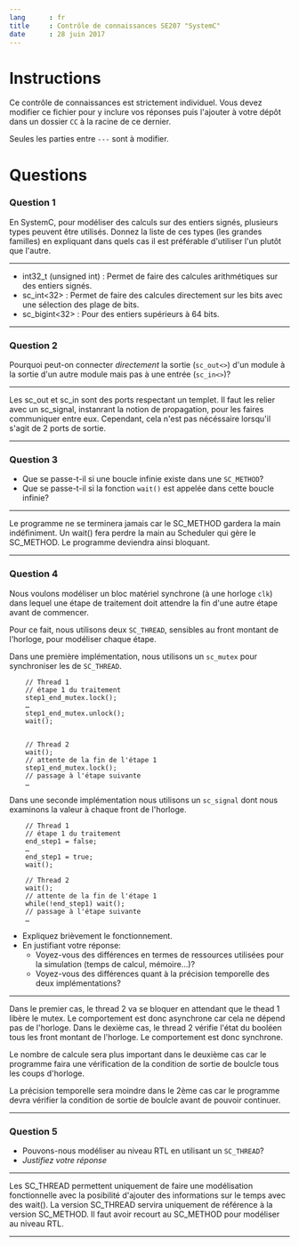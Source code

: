```yaml
---
lang      : fr
title     : Contrôle de connaissances SE207 "SystemC"
date      : 28 juin 2017
---
```


# Instructions

Ce contrôle de connaissances est strictement individuel.
Vous devez modifier ce fichier pour y inclure vos réponses puis l'ajouter à votre dépôt dans un dossier `CC` à la racine de ce dernier.

Seules les parties entre *`---`* sont à modifier.

# Questions

### Question 1

En SystemC, pour modéliser des calculs sur des entiers signés, plusieurs types peuvent être utilisés.
Donnez la liste de ces types (les grandes familles) en expliquant dans quels cas il est préférable d'utiliser l'un plutôt que l'autre.

---

* int32_t (unsigned int) : Permet de faire des calcules arithmétiques sur des entiers signés.
* sc_int<32>             : Permet de faire des calcules directement sur les bits avec une sélection des plage de bits.
* sc_bigint<32>          : Pour des entiers supérieurs à 64 bits.

---

### Question 2

Pourquoi peut-on connecter *directement* la sortie (`sc_out<>`) d'un module à la sortie d'un autre module mais pas à une entrée (`sc_in<>`)?

---

Les sc_out et sc_in sont des ports respectant un templet. Il faut les relier avec un sc_signal, instanrant la notion de propagation, pour les faires communiquer entre eux. Cependant, cela n'est pas nécéssaire lorsqu'il s'agit de 2 ports de sortie.

---

### Question 3

- Que se passe-t-il si une boucle infinie existe dans une `SC_METHOD`?
- Que se passe-t-il si la fonction `wait()` est appelée dans cette boucle infinie?


---

Le programme ne se terminera jamais car le SC_METHOD gardera la main indéfiniment.
Un wait() fera perdre la main au Scheduler qui gère le SC_METHOD. Le programme deviendra ainsi bloquant.

---

### Question 4

Nous voulons modéliser un bloc matériel synchrone (à une horloge `clk`) dans lequel une étape de traitement doit attendre la fin d'une autre étape avant de commencer.

Pour ce fait, nous utilisons deux `SC_THREAD`, sensibles au front montant de l'horloge, pour modéliser chaque étape.

Dans une première implémentation, nous utilisons un `sc_mutex` pour synchroniser les de `SC_THREAD`.

```{.cpp}
    // Thread 1
    // étape 1 du traitement
    step1_end_mutex.lock();
    …
    step1_end_mutex.unlock();
    wait();
   
   
    // Thread 2
    wait();
    // attente de la fin de l'étape 1
    step1_end_mutex.lock();
    // passage à l'étape suivante
    …
```

Dans une seconde implémentation nous utilisons un `sc_signal` dont nous examinons la valeur à chaque front de l'horloge.

```{.cpp}
    // Thread 1
    // étape 1 du traitement
    end_step1 = false;
    …
    end_step1 = true;
    wait();
   
    // Thread 2
    wait();
    // attente de la fin de l'étape 1
    while(!end_step1) wait();
    // passage à l'étape suivante
    …
```

- Expliquez brièvement le fonctionnement.
- En justifiant votre réponse:
    * Voyez-vous des différences en termes de ressources utilisées pour la simulation (temps de calcul, mémoire…)?
    * Voyez-vous des différences quant à la précision temporelle des deux implémentations?

---

Dans le premier cas, le thread 2 va se bloquer en attendant que le thead 1 libère le mutex. Le comportement est donc asynchrone car cela ne dépend pas de l'horloge.
Dans le dexième cas, le thread 2 vérifie l'état du booléen tous les front montant de l'horloge. Le comportement est donc synchrone.

Le nombre de calcule sera plus important dans le deuxième cas car le programme faira une vérification de la condition de sortie de boulcle tous les coups d'horloge.

La précision temporelle sera moindre dans le 2ème cas car le programme devra vérifier la condition de sortie de boulcle avant de pouvoir continuer.

---


### Question 5

- Pouvons-nous modéliser au niveau RTL en utilisant un `SC_THREAD`?
- *Justifiez votre réponse*


---

Les SC_THREAD permettent uniquement de faire une modélisation fonctionnelle avec la posibilité d'ajouter des informations sur le temps avec des wait(). La version SC_THREAD servira uniquement de référence à la version SC_METHOD. Il faut avoir recourt au SC_METHOD pour modéliser au niveau RTL.

---

